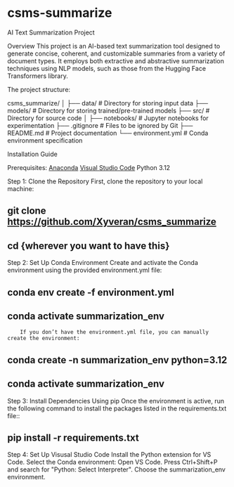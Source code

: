 # csms-summarize
AI Text Summarization Project

Overview
This project is an AI-based text summarization tool designed to generate concise, coherent, and customizable summaries from a variety of document types.
It employs both extractive and abstractive summarization techniques using NLP models, such as those from the Hugging Face Transformers library.

The project structure:

csms_summarize/
│
├── data/                   # Directory for storing input data
├── models/                 # Directory for storing trained/pre-trained models
├── src/                    # Directory for source code
│
├── notebooks/              # Jupyter notebooks for experimentation
├── .gitignore              # Files to be ignored by Git
├── README.md               # Project documentation
└── environment.yml         # Conda environment specification


Installation Guide

Prerequisites:
    [Anaconda](https://www.anaconda.com/download)
    [Visual Studio Code](https://code.visualstudio.com/download)
    Python 3.12

Step 1: Clone the Repository
        First, clone the repository to your local machine:

##      git clone https://github.com/Xyveran/csms_summarize
##      cd {wherever you want to have this}

Step 2: Set Up Conda Environment
        Create and activate the Conda environment using the provided environment.yml file:

##      conda env create -f environment.yml
##      conda activate summarization_env

        If you don’t have the environment.yml file, you can manually create the environment:

##      conda create -n summarization_env python=3.12
##      conda activate summarization_env

Step 3: Install Dependencies Using pip
        Once the environment is active, run the following command to install the packages listed in the requirements.txt file::

##      pip install -r requirements.txt

Step 4: Set Up Visusal Studio Code
        Install the Python extension for VS Code.
        Select the Conda environment:
            Open VS Code.
            Press Ctrl+Shift+P and search for "Python: Select Interpreter".
            Choose the summarization_env environment.
